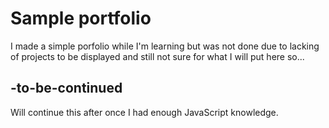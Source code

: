 # Sample portfolio
I made a simple porfolio while I'm learning but was not done due to lacking of projects to be displayed and still not sure for what I will put here so...

## -to-be-continued
Will continue this after once I had enough JavaScript knowledge.

